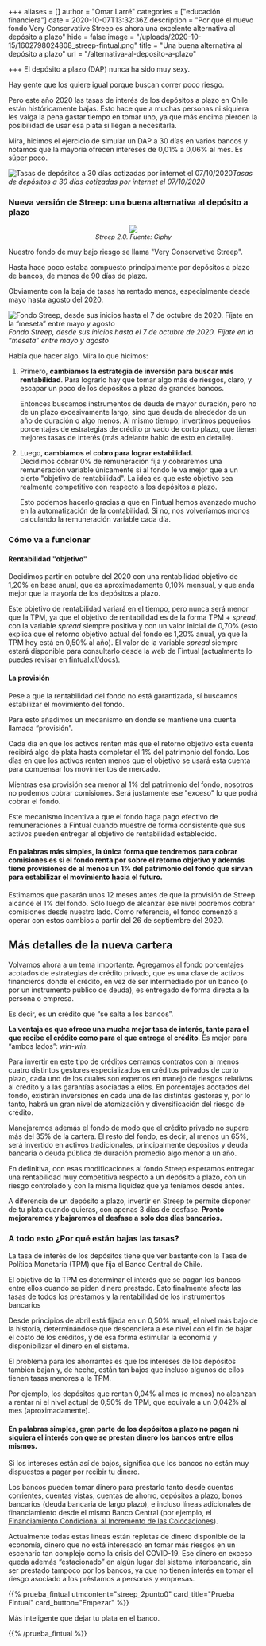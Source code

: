 +++
aliases = []
author = "Omar Larré"
categories = ["educación financiera"]
date = 2020-10-07T13:32:36Z
description = "Por qué el nuevo fondo Very Conservative Streep es ahora una excelente alternativa al depósito a plazo"
hide = false
image = "/uploads/2020-10-15/1602798024808_streep-fintual.png"
title = "Una buena alternativa al depósito a plazo"
url = "/alternativa-al-deposito-a-plazo"

+++
El depósito a plazo (DAP) nunca ha sido muy sexy.

Hay gente que los quiere igual porque buscan correr poco riesgo.

Pero este año 2020 las tasas de interés de los depósitos a plazo en Chile están históricamente bajas. Esto hace que a muchas personas ni siquiera les valga la pena gastar tiempo en tomar uno, ya que más encima pierden la posibilidad de usar esa plata si llegan a necesitarla.

Mira, hicimos el ejercicio de simular un DAP a 30 días en varios bancos y notamos que la mayoría ofrecen intereses de 0,01% a 0,06% al mes. Es súper poco.

![Tasas de depósitos a 30 días cotizadas por internet el 07/10/2020](/uploads/2020-10-08/tasas-depositos-a-plazo-bancarios-a-30-dias.png)_Tasas de depósitos a 30 días cotizadas por internet el 07/10/2020_

### Nueva versión de Streep: una buena alternativa al depósito a plazo

<div style="text-align:center"> <figure> <img src="/uploads/2020-10-08/meryl.png"> <figcaption style="display:block;text-align:center;font-size:.8rem"><i>Streep 2.0. Fuente: Giphy</i></figcaption> </figure> </div>

Nuestro fondo de muy bajo riesgo se llama "Very Conservative Streep".

Hasta hace poco estaba compuesto principalmente por depósitos a plazo de bancos, de menos de 90 días de plazo.

Obviamente con la baja de tasas ha rentado menos, especialmente desde mayo hasta agosto del 2020.

![Fondo Streep, desde sus inicios hasta el 7 de octubre de 2020. Fíjate en la “meseta” entre mayo y agosto](/uploads/2020-10-08/meseta-streep.png)_Fondo Streep, desde sus inicios hasta el 7 de octubre de 2020. Fíjate en la “meseta” entre mayo y agosto_

Había que hacer algo. Mira lo que hicimos:

1. Primero, **cambiamos la estrategia de inversión para buscar más rentabilidad**.
   Para lograrlo hay que tomar algo más de riesgos, claro, y escapar un poco de los depósitos a plazo de grandes bancos.

   Entonces buscamos instrumentos de deuda de mayor duración, pero no de un plazo excesivamente largo, sino que deuda de alrededor de un año de duración o algo menos. Al mismo tiempo, invertimos pequeños porcentajes de estrategias de crédito privado de corto plazo, que tienen mejores tasas de interés (más adelante hablo de esto en detalle).

2. Luego, **cambiamos el cobro para lograr estabilidad.**  
   Decidimos cobrar 0% de remuneración fija y cobraremos una remuneración variable únicamente si al fondo le va mejor que a un cierto "objetivo de rentabilidad". La idea es que este objetivo sea realmente competitivo con respecto a los depósitos a plazo.

   Esto podemos hacerlo gracias a que en Fintual hemos avanzado mucho en la automatización de la contabilidad. Si no, nos volveríamos monos calculando la remuneración variable cada día.

### Cómo va a funcionar

#### Rentabilidad "objetivo"

Decidimos partir en octubre del 2020 con una rentabilidad objetivo de 1,20% en base anual, que es aproximadamente 0,10% mensual, y que anda mejor que la mayoría de los depósitos a plazo.

Este objetivo de rentabilidad variará en el tiempo, pero nunca será menor que la TPM, ya que el objetivo de rentabilidad es de la forma TPM + _spread_, con la variable _spread_ siempre positiva y con un valor inicial de 0,70% (esto explica que el retorno objetivo actual del fondo es 1,20% anual, ya que la TPM hoy está en 0,50% al año). El valor de la variable _spread_ siempre estará disponible para consultarlo desde la web de Fintual (actualmente lo puedes revisar en [fintual.cl/docs](https://www.fintual.com/docs)).

#### La provisión

Pese a que la rentabilidad del fondo no está garantizada, sí buscamos estabilizar el movimiento del fondo.

Para esto añadimos un mecanismo en donde se mantiene una cuenta llamada “provisión”.

Cada día en que los activos renten más que el retorno objetivo esta cuenta recibirá algo de plata hasta completar el 1% del patrimonio del fondo.
Los días en que los activos renten menos que el objetivo se usará esta cuenta para compensar los movimientos de mercado.

Mientras esa provisión sea menor al 1% del patrimonio del fondo, nosotros no podemos cobrar comisiones. Será justamente ese "exceso" lo que podrá cobrar el fondo.

Este mecanismo incentiva a que el fondo haga pago efectivo de remuneraciones a Fintual cuando muestre de forma consistente que sus activos pueden entregar el objetivo de rentabilidad establecido.

#### **En palabras más simples, la única forma que tendremos para cobrar comisiones es si el fondo renta por sobre el retorno objetivo y además tiene provisiones de al menos un 1% del patrimonio del fondo que sirvan para estabilizar el movimiento hacia el futuro.**

Estimamos que pasarán unos 12 meses antes de que la provisión de Streep alcance el 1% del fondo. Sólo luego de alcanzar ese nivel podremos cobrar comisiones desde nuestro lado. Como referencia, el fondo comenzó a operar con estos cambios a partir del 26 de septiembre del 2020.

## Más detalles de la nueva cartera

Volvamos ahora a un tema importante. Agregamos al fondo porcentajes acotados de estrategias de crédito privado, que es una clase de activos financieros donde el crédito, en vez de ser intermediado por un banco (o por un instrumento público de deuda), es entregado de forma directa a la persona o empresa.

Es decir, es un crédito que “se salta a los bancos”.

**La ventaja es que ofrece una mucha mejor tasa de interés, tanto para el que recibe el crédito como para el que entrega el crédito**. Es mejor para “ambos lados”: _win-win_.

Para invertir en este tipo de créditos cerramos contratos con al menos cuatro distintos gestores especializados en créditos privados de corto plazo, cada uno de los cuales son expertos en manejo de riesgos relativos al crédito y a las garantías asociadas a ellos. En porcentajes acotados del fondo, existirán inversiones en cada una de las distintas gestoras y, por lo tanto, habrá un gran nivel de atomización y diversificación del riesgo de crédito.

Manejaremos además el fondo de modo que el crédito privado no supere más del 35% de la cartera. El resto del fondo, es decir, al menos un 65%, será invertido en activos tradicionales, principalmente depósitos y deuda bancaria o deuda pública de duración promedio algo menor a un año.

En definitiva, con esas modificaciones al fondo Streep esperamos entregar una rentabilidad muy competitiva respecto a un depósito a plazo, con un riesgo controlado y con la misma liquidez que ya teníamos desde antes.

A diferencia de un depósito a plazo, invertir en Streep te permite disponer de tu plata cuando quieras, con apenas 3 días de desfase. **Pronto mejoraremos y bajaremos el desfase a solo dos días bancarios.**

### A todo esto ¿Por qué están bajas las tasas?

La tasa de interés de los depósitos tiene que ver bastante con la Tasa de Política Monetaria (TPM) que fija el Banco Central de Chile.

El objetivo de la TPM es determinar el interés que se pagan los bancos entre ellos cuando se piden dinero prestado. Esto finalmente afecta las tasas de todos los préstamos y la rentabilidad de los instrumentos bancarios

Desde principios de abril está fijada en un 0,50% anual, el nivel más bajo de la historia, determinándose que descendiera a ese nivel con el fin de bajar el costo de los créditos, y de esa forma estimular la economía y disponibilizar el dinero en el sistema.

El problema para los ahorrantes es que los intereses de los depósitos también bajan y, de hecho, están tan bajos que incluso algunos de ellos tienen tasas menores a la TPM.

Por ejemplo, los depósitos que rentan 0,04% al mes (o menos) no alcanzan a rentar ni el nivel actual de 0,50% de TPM, que equivale a un 0,042% al mes (aproximadamente).

#### En palabras simples, gran parte de los depósitos a plazo no pagan ni siquiera el interés con que se prestan dinero los bancos entre ellos mismos.

Si los intereses están así de bajos, significa que los bancos no están muy dispuestos a pagar por recibir tu dinero.

Los bancos pueden tomar dinero para prestarlo tanto desde cuentas corrientes, cuentas vistas, cuentas de ahorro, depósitos a plazo, bonos bancarios (deuda bancaria de largo plazo), e incluso líneas adicionales de financiamiento desde el mismo Banco Central (por ejemplo, el [Financiamiento Condicional al Incremento de las Colocaciones](https://www.bcentral.cl/contenido/-/detalle/banco-central-informa-condiciones-de-la-facilidad-de-credito-condicional-al-incremento-de-las-colocaciones-fcic-y-medidas-complementarias)).

Actualmente todas estas líneas están repletas de dinero disponible de la economía, dinero que no está interesado en tomar más riesgos en un escenario tan complejo como la crisis del COVID-19. Ese dinero en exceso queda además “estacionado” en algún lugar del sistema interbancario, sin ser prestado tampoco por los bancos, ya que no tienen interés en tomar el riesgo asociado a los préstamos a personas y empresas.

{{% prueba_fintual
utmcontent="streep_2punto0"
card_title="Prueba Fintual"
card_button="Empezar" %}}

Más inteligente que dejar tu plata en el banco.

{{% /prueba_fintual %}}